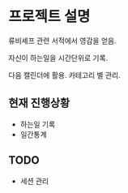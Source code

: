 프로젝트 설명
=============
류비셰프 관련 서적에서 영감을 얻음.

자신이 하는일을 시간단위로 기록.

다음 캘린더에 활용.
카테고리 별 관리.

현재 진행상황
-------------
- 하는일 기록
- 일간통계

TODO
-------------
- 세션 관리